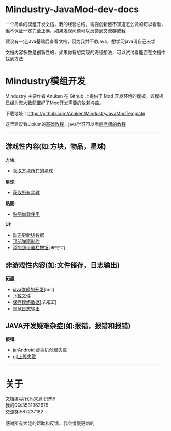 # Mindustry-JavaMod-dev-docs
一个简单的模组开发文档，我的经验总结，需要创新但不知道怎么做的可以看看，但不保证一定完全正确，如果发现问题可以反馈到交流群或我

建议有一定java基础后查看文档，因为我并不教java，想学习java请自己去学

文档内容多数是创新性的，如果你有想实现的奇怪想法，可以试试看能否在文档中找到方法

# Mindustry模组开发
Mindustry 主要作者 Anuken 在 Github 上提供了 Mod 开发环境的模板，该模板已经为您大致配置好了Mod开发需要的依赖与库。

下载地址：https://github.com/Anuken/MindustryJavaModTemplate

这里建议看Liplum的[基础教程](https://www.yuque.com/liplum/nncx8g)，java学习可以看[韩老师的教程](https://www.bilibili.com/video/BV1fh411y7R8/?spm_id_from=333.337.search-card.all.click)

***
## 游戏性内容(如:方块，物品，星球)
**方块:**
* [获取方块所在的星球](data/游戏性内容/方块/方块所在星球.md)

**星球:**
* [获取所有星球](data/游戏性内容/星球/获取所有星球.md)

**贴图:**
* [贴图加载使用](data/游戏性内容/贴图/贴图加载使用.md)

**UI:**
* [动态更新UI数据](data/游戏性内容/UI/动态更新UI数据.md)
* [顶部弹窗制作](data/游戏性内容/UI/顶部弹窗制作.md)
* [添加到设置栏按钮](data/游戏性内容/UI/添加到设置栏按钮.md)[_未完工_]

## 非游戏性内容(如:文件储存，日志输出)
**拓展:**
* [java依赖的开发]()[null]
* [下载文件](data/非游戏性内容/拓展/下载文件.md)
* [保存模组数据](data/非游戏性内容/拓展/保存模组数据.md)[_未完工_]
* [规范日志输出](data/非游戏性内容/拓展/规范日志输出.md)

## JAVA开发疑难杂症(如:报错，报错和报错)
**报错:**
* [jarAndroid 虚拟机创建失败](data/JAVA开发疑难杂症/jarAndroid%20虚拟机创建失败.md)
* [git上传失败](data/JAVA开发疑难杂症/git上传失败.md)

***
# 关于
文档编写/代码来源:炽热S<br>
我的QQ:3531962676<br>
交流群:587237182<br><br>
感谢所有大佬的帮助和反馈，我会慢慢更新的
